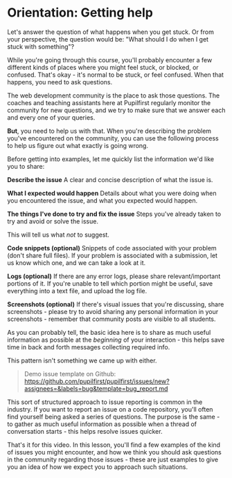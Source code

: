 # Orientation: Getting help

Let's answer the question of what happens when you get stuck. Or from your perspective, the question would be: "What should I do when I get stuck with something"?

While you're going through this course, you'll probably encounter a few different kinds of places where you might feel stuck, or blocked, or confused. That's okay - it's normal to be stuck, or feel confused. When that happens, you need to ask questions.

The web development community is the place to ask those questions. The coaches and teaching assistants here at Pupilfirst regularly monitor the community for new questions, and we try to make sure that we answer each and every one of your queries.

**But**, you need to help us with that. When you're describing the problem you've encountered on the community, you can use the following process to help us figure out what exactly is going wrong.

Before getting into examples, let me quickly list the information we'd like you to share:

**Describe the issue**
A clear and concise description of what the issue is.

**What I expected would happen**
Details about what you were doing when you encountered the issue, and what you expected would happen.

**The things I've done to try and fix the issue**
Steps you've already taken to try and avoid or solve the issue.

This will tell us what _not_ to suggest.

**Code snippets (optional)**
Snippets of code associated with your problem (don't share full files). If your problem is associated with a submission, let us know which one, and we can take a look at it.

**Logs (optional)**
If there are any error logs, please share relevant/important portions of it. If you're unable to tell which portion might be useful, save everything into a text file, and upload the log file.

**Screenshots (optional)**
If there's visual issues that you're discussing, share screenshots - please try to avoid sharing any personal information in your screenshots - remember that community posts are visible to all students.

As you can probably tell, the basic idea here is to share as much useful information as possible at the _beginning_ of your interaction - this helps save time in back and forth messages collecting required info.

This pattern isn't something we came up with either.

> Demo issue template on Github: https://github.com/pupilfirst/pupilfirst/issues/new?assignees=&labels=bug&template=bug_report.md

This sort of structured approach to issue reporting is common in the industry. If you want to report an issue on a code repository, you'll often find yourself being asked a series of questions. The purpose is the same - to gather as much useful information as possible when a thread of conversation starts - this helps resolve issues quicker.

That's it for this video. In this lesson, you'll find a few examples of the kind of issues you might encounter, and how we think you should ask questions in the community regarding those issues - these are just examples to give you an idea of how we expect you to approach such situations.
